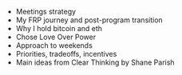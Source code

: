
- Meetings strategy
- My FRP journey and post-program transition
- Why I hold bitcoin and eth
- Chose Love Over Power
- Approach to weekends
- Priorities, tradeoffs, incentives
- Main ideas from Clear Thinking by Shane Parish
